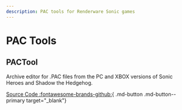 ```yaml
---
description: PAC tools for Renderware Sonic games
---
```

# PAC Tools

## PACTool
Archive editor for .PAC files from the PC and XBOX versions of Sonic Heroes and Shadow the Hedgehog.

[Source Code :fontawesome-brands-github:](https://github.com/Sewer56/PACTool){ .md-button .md-button--primary target="_blank"}